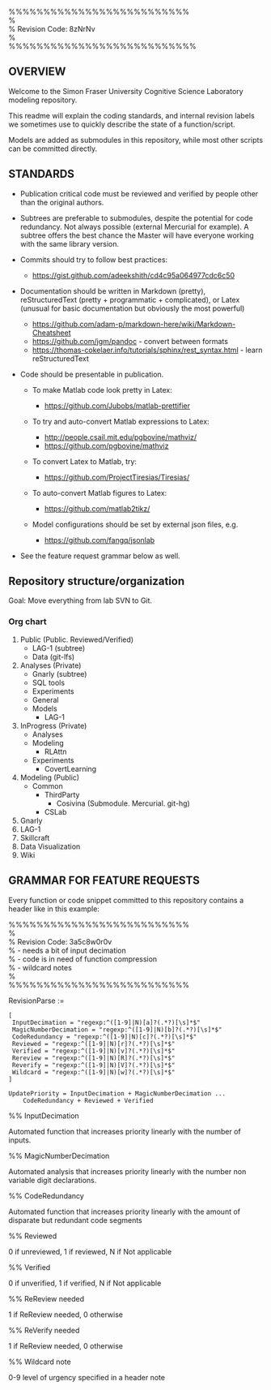 %%%%%%%%%%%%%%%%%%%%%%%%%%  
%  
% Revision Code: 8zNrNv  
%  
%%%%%%%%%%%%%%%%%%%%%%%%%%%  


## OVERVIEW

Welcome to the Simon Fraser University Cognitive Science Laboratory modeling repository.   

This readme will explain the coding standards, and internal revision labels we sometimes use to quickly describe the state of a function/script.

Models are added as submodules in this repository, while most other scripts can be committed directly.


## STANDARDS

* Publication critical code must be reviewed and verified by people other than the original authors.  
* Subtrees are preferable to submodules, despite the potential for code redundancy. Not always possible (external Mercurial for example). A subtree offers the best chance the Master will have everyone working with the same library version.  
* Commits should try to follow best practices:
	* https://gist.github.com/adeekshith/cd4c95a064977cdc6c50
* Documentation should be written in Markdown (pretty), reStructuredText (pretty + programmatic + complicated), or Latex (unusual for basic documentation but obviously the most powerful)
	* https://github.com/adam-p/markdown-here/wiki/Markdown-Cheatsheet
	* https://github.com/jgm/pandoc - convert between formats  
	* https://thomas-cokelaer.info/tutorials/sphinx/rest_syntax.html - learn reStructuredText  
	
* Code should be presentable in publication.

	* To make Matlab code look pretty in Latex: 
		* https://github.com/Jubobs/matlab-prettifier  

	* To try and auto-convert Matlab expressions to Latex:  
		* http://people.csail.mit.edu/pgbovine/mathviz/  
		* https://github.com/pgbovine/mathviz  

	* To convert Latex to Matlab, try:  
		* https://github.com/ProjectTiresias/Tiresias/  

	* To auto-convert Matlab figures to Latex:  
		* https://github.com/matlab2tikz/  

	* Model configurations should be set by external json files, e.g.  
		* https://github.com/fangq/jsonlab  
	
* See the feature request grammar below as well.  
	
## Repository structure/organization  

Goal: Move everything from lab SVN to Git.  

### Org chart

1. Public (Public. Reviewed/Verified)  
	* LAG-1 (subtree)  
	* Data (git-lfs)    
2. Analyses (Private)  
	* Gnarly (subtree)  
	* SQL tools  
	* Experiments  
	* General  
	* Models  
		* LAG-1  
3. InProgress (Private)  
	* Analyses  
	* Modeling  
		* RLAttn
	* Experiments  
		* CovertLearning  
4. Modeling (Public)  
	* Common  
		* ThirdParty  
			* Cosivina (Submodule. Mercurial. git-hg) 
		* CSLab  
5. Gnarly  
6. LAG-1  
7. Skillcraft  
8. Data Visualization  
9. Wiki  


## GRAMMAR FOR FEATURE REQUESTS

Every function or code snippet committed to this repository contains a header like in this example:

%%%%%%%%%%%%%%%%%%%%%%%%%%  
%  
% Revision Code: 3a5c8w0r0v  
%	- needs a bit of input decimation  
%	- code is in need of function compression  
%	- wildcard notes  
%  
%%%%%%%%%%%%%%%%%%%%%%%%%%  

RevisionParse :=  

	[
	 InputDecimation = "regexp:^([1-9]|N)[a]?(.*?)[\s]*$"  
	 MagicNumberDecimation = "regexp:^([1-9]|N)[b]?(.*?)[\s]*$"  
	 CodeRedundancy = "regexp:^([1-9]|N)[c]?(.*?)[\s]*$"  
	 Reviewed = "regexp:^([1-9]|N)[r]?(.*?)[\s]*$"  
	 Verified = "regexp:^([1-9]|N)[v]?(.*?)[\s]*$"  
	 Rereview = "regexp:^([1-9]|N)[R]?(.*?)[\s]*$"  
	 Reverify = "regexp:^([1-9]|N)[V]?(.*?)[\s]*$"  
	 Wildcard = "regexp:^([1-9]|N)[w]?(.*?)[\s]*$"  
	]  

	UpdatePriority = InputDecimation + MagicNumberDecimation ...  
		CodeRedundancy + Reviewed + Verified  


%% InputDecimation

Automated function that increases priority linearly with the number of inputs.

%% MagicNumberDecimation

Automated analysis that increases priority linearly with the number non variable digit declarations.

%% CodeRedundancy

Automated function that increases priority linearly with the amount of disparate but redundant code segments 

%% Reviewed

0 if unreviewed, 1 if reviewed, N if Not applicable

%% Verified

0 if unverified, 1 if verified, N if Not applicable

%% ReReview needed

1 if ReReview needed, 0 otherwise

%% ReVerify needed

1 if ReReview needed, 0 otherwise

%% Wildcard note

0-9 level of urgency specified in a header note
